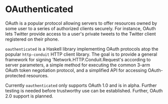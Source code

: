 # OAuthenticated

  OAuth is a popular protocol allowing servers to offer resources
  owned by some user to a series of authorized clients securely. For
  instance, OAuth lets Twitter provide access to a user's private
  tweets to the Twitter client registered on their phone.
  
  `oauthenticated` is a Haskell library implementing OAuth protocols
  atop the popular `http-conduit` HTTP client library. The goal is to
  provide a general framework for signing
  'Network.HTTP.Conduit.Request's according to server parameters, a
  simple method for executing the common 3-arm OAuth token negotiation
  protocol, and a simplified API for accessing OAuth-protected
  resources.

  Currently `oauthenticated` only supports OAuth 1.0 and is in
  alpha. Further testing is needed before trustworthy use can be
  established. Further, OAuth 2.0 support is planned.
